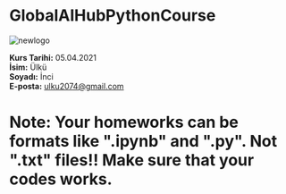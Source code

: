 # GlobalAIHubPythonCourse

![newlogo](https://user-images.githubusercontent.com/56518359/114034698-18434200-9887-11eb-84a1-71be77d92b84.png)

**Kurs Tarihi:**  05.04.2021 </br>
**İsim:** Ülkü  </br>
**Soyadı:** İnci </br>
**E-posta:** ulku2074@gmail.com  

# Note: Your homeworks can be formats like ".ipynb" and ".py". Not ".txt" files!! Make sure that your codes works.
